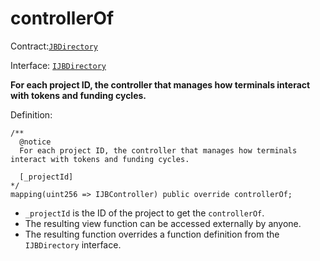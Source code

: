 # controllerOf

Contract:[`JBDirectory`](../)‌

Interface: [`IJBDirectory`](../../../interfaces/ijbdirectory.md)

**For each project ID, the controller that manages how terminals interact with tokens and funding cycles.**

Definition:

```solidity
/** 
  @notice 
  For each project ID, the controller that manages how terminals interact with tokens and funding cycles.

  [_projectId]
*/
mapping(uint256 => IJBController) public override controllerOf;
```

* `_projectId` is the ID of the project to get the `controllerOf`.
* The resulting view function can be accessed externally by anyone.
* The resulting function overrides a function definition from the `IJBDirectory` interface.
